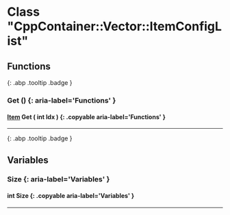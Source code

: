 # Class "CppContainer::Vector::ItemConfigList"
## Functions
[ ](#){: .abp .tooltip .badge }
### Get () {: aria-label='Functions' }
#### [Item](../ItemConfig_Item) Get ( int Idx ) {: .copyable aria-label='Functions' }

___ 
[ ](#){: .abp .tooltip .badge }
## Variables
### Size {: aria-label='Variables' }
####  int Size  {: .copyable aria-label='Variables' }

___ 
